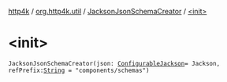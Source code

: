 [http4k](../../index.md) / [org.http4k.util](../index.md) / [JacksonJsonSchemaCreator](index.md) / [&lt;init&gt;](./-init-.md)

# &lt;init&gt;

`JacksonJsonSchemaCreator(json: `[`ConfigurableJackson`](../../org.http4k.format/-configurable-jackson/index.md)` = Jackson, refPrefix: `[`String`](https://kotlinlang.org/api/latest/jvm/stdlib/kotlin/-string/index.html)` = "components/schemas")`